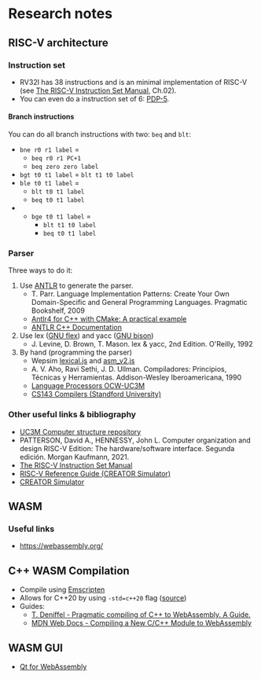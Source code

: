 # Research notes


## RISC-V architecture

### Instruction set
- RV32I has 38 instructions and is an minimal implementation of RISC-V (see [The RISC-V Instruction Set Manual](https://riscv.org/wp-content/uploads/2017/05/riscv-spec-v2.2.pdf), Ch.02).
- You can even do a instruction set of 6: [PDP-5](https://gordonbell.azurewebsites.net/Digital/PDP%205%20Manual%201964.pdf).


#### Branch instructions
You can do all branch instructions with two: `beq` and `blt`:
- `bne r0 r1 label` =
    - `beq r0 r1 PC+1`
    - `beq zero zero label`
- `bgt t0 t1 label` = `blt t1 t0 label`
- `ble t0 t1 label` =
    - `blt t0 t1 label`
    - `beq t0 t1 label`
- - `bge t0 t1 label` =
    - `blt t1 t0 label`
    - `beq t0 t1 label`


### Parser
Three ways to do it:
1. Use [ANTLR](https://www.antlr.org/) to generate the parser.
    - T. Parr. Language Implementation Patterns: Create Your Own Domain-Specific and General Programming Languages. Pragmatic Bookshelf, 2009
    - [Antlr4 for C++ with CMake: A practical example](https://beyondtheloop.dev/Antlr-cpp-cmake/)
    - [ANTLR C++ Documentation](https://github.com/antlr/antlr4/blob/master/doc/cpp-target.md)
2. Use lex ([GNU flex](https://github.com/westes/flex)) and yacc ([GNU bison](https://www.gnu.org/software/bison/))
    - J. Levine, D. Brown, T. Mason. lex & yacc, 2nd Edition. O'Reilly, 1992
3. By hand (programming the parser)
    - Wepsim [lexical.js](https://github.com/wepsim/wepsim/blob/master/sim_sw/assembly/lexical.js) and [asm_v2.js](https://github.com/wepsim/wepsim/blob/master/sim_sw/assembly/asm_v2.js)
    - A. V. Aho, Ravi Sethi, J. D. Ullman. Compiladores: Principios, Técnicas y Herramientas. Addison-Wesley Iberoamericana, 1990
    - [Language Processors OCW-UC3M](https://ocw.uc3m.es/course/view.php?id=131)
    - [CS143 Compilers (Standford University)](https://web.stanford.edu/class/cs143/)


### Other useful links & bibliography
- [UC3M Computer structure repository](https://github.com/acaldero/uc3m_ec)
- PATTERSON, David A., HENNESSY, John L. Computer organization and design RISC-V Edition: The hardware/software interface. Segunda edición.  Morgan Kaufmann, 2021.
- [The RISC-V Instruction Set Manual](https://riscv.org/wp-content/uploads/2017/05/riscv-spec-v2.2.pdf)
- [RISC-V Reference Guide (CREATOR Simulator)](https://github.com/creatorsim/creator/blob/master/docs/risc_v_reference_guide.pdf)
- [CREATOR Simulator](https://github.com/creatorsim/creator)



## WASM

### Useful links
- https://webassembly.org/



## C++ WASM Compilation
- Compile using [Emscripten](https://emscripten.org/)
- Allows for C++20 by using `-std=c++20` flag ([source](https://stackoverflow.com/questions/74508184/emscripten-and-c-20))
- Guides:
    - [T. Deniffel - Pragmatic compiling of C++ to WebAssembly. A Guide.](https://medium.com/@tdeniffel/pragmatic-compiling-from-c-to-webassembly-a-guide-a496cc5954b8)
    - [MDN Web Docs - Compiling a New C/C++ Module to WebAssembly](https://developer.mozilla.org/en-US/docs/WebAssembly/C_to_wasm#emscripten_environment_setup)



## WASM GUI
- [Qt for WebAssembly](https://doc.qt.io/qt-6/wasm.html)
